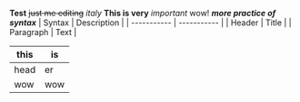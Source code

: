 **Test**
~~just me editing~~
*italy*
**This is very** _important_ wow!
***more practice of syntax*** 
| Syntax      | Description |
| ----------- | ----------- |
| Header      | Title       |
| Paragraph   | Text        |

| this | is | 
| ---- | ---|
| head | er |
| wow  | wow|
